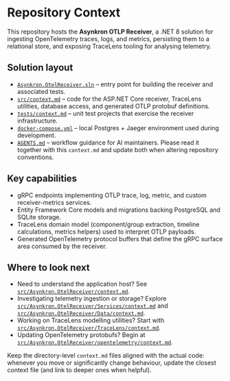 # Repository Context

This repository hosts the **Asynkron OTLP Receiver**, a .NET 8 solution for ingesting OpenTelemetry traces, logs, and metrics, persisting them to a relational store, and exposing TraceLens tooling for analysing telemetry.

## Solution layout
- [`Asynkron.OtelReceiver.sln`](Asynkron.OtelReceiver.sln) – entry point for building the receiver and associated tests.
- [`src/context.md`](src/context.md) – code for the ASP.NET Core receiver, TraceLens utilities, database access, and generated OTLP protobuf definitions.
- [`tests/context.md`](tests/context.md) – unit test projects that exercise the receiver infrastructure.
- [`docker-compose.yml`](docker-compose.yml) – local Postgres + Jaeger environment used during development.
- [`AGENTS.md`](AGENTS.md) – workflow guidance for AI maintainers. Please read it together with this `context.md` and update both when altering repository conventions.

## Key capabilities
- gRPC endpoints implementing OTLP trace, log, metric, and custom receiver-metrics services.
- Entity Framework Core models and migrations backing PostgreSQL and SQLite storage.
- TraceLens domain model (component/group extraction, timeline calculations, metrics helpers) used to interpret OTLP payloads.
- Generated OpenTelemetry protocol buffers that define the gRPC surface area consumed by the receiver.

## Where to look next
- Need to understand the application host? See [`src/Asynkron.OtelReceiver/context.md`](src/Asynkron.OtelReceiver/context.md).
- Investigating telemetry ingestion or storage? Explore [`src/Asynkron.OtelReceiver/Services/context.md`](src/Asynkron.OtelReceiver/Services/context.md) and [`src/Asynkron.OtelReceiver/Data/context.md`](src/Asynkron.OtelReceiver/Data/context.md).
- Working on TraceLens modelling utilities? Start with [`src/Asynkron.OtelReceiver/TraceLens/context.md`](src/Asynkron.OtelReceiver/TraceLens/context.md).
- Updating OpenTelemetry protobufs? Begin at [`src/Asynkron.OtelReceiver/opentelemetry/context.md`](src/Asynkron.OtelReceiver/opentelemetry/context.md).

Keep the directory-level `context.md` files aligned with the actual code: whenever you move or significantly change behaviour, update the closest context file (and link to deeper ones when helpful).
